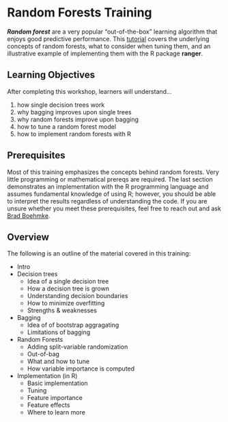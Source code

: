 
# Random Forests Training

***Random forest*** are a very popular “out-of-the-box” learning
algorithm that enjoys good predictive performance. This
[tutorial](http://bit.ly/random-forests-training) covers the underlying
concepts of random forests, what to consider when tuning them, and an
illustrative example of implementing them with the R package **ranger**.

## Learning Objectives

After completing this workshop, learners will understand…

1.  how single decision trees work
2.  why bagging improves upon single trees
3.  why random forests improve upon bagging
4.  how to tune a random forest model
5.  how to implement random forests with R

## Prerequisites

Most of this training emphasizes the concepts behind random forests.
Very little programming or mathematical prereqs are required. The last
section demonstrates an implementation with the R programming language
and assumes fundamental knowledge of using R; however, you should be
able to interpret the results regardless of understanding the code. If
you are unsure whether you meet these prerequisites, feel free to reach
out and ask [Brad Boehmke](mailto:bradleyboehmke@gmail.com).

## Overview

The following is an outline of the material covered in this training:

  - Intro
  - Decision trees
      - Idea of a single decision tree
      - How a decision tree is grown
      - Understanding decision boundaries
      - How to minimize overfitting
      - Strengths & weaknesses
  - Bagging
      - Idea of of bootstrap aggragating
      - Limitations of bagging
  - Random Forests
      - Adding split-variable randomization
      - Out-of-bag
      - What and how to tune
      - How variable importance is computed
  - Implementation (in R)
      - Basic implementation
      - Tuning
      - Feature importance
      - Feature effects
      - Where to learn more

